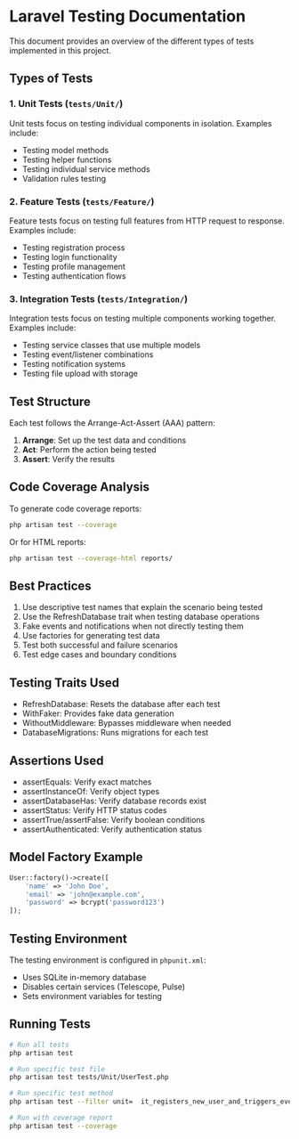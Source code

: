 # Laravel Testing Documentation

This document provides an overview of the different types of tests implemented in this project.

## Types of Tests

### 1. Unit Tests (`tests/Unit/`)
Unit tests focus on testing individual components in isolation. Examples include:
- Testing model methods
- Testing helper functions
- Testing individual service methods
- Validation rules testing

### 2. Feature Tests (`tests/Feature/`)
Feature tests focus on testing full features from HTTP request to response. Examples include:
- Testing registration process
- Testing login functionality
- Testing profile management
- Testing authentication flows

### 3. Integration Tests (`tests/Integration/`)
Integration tests focus on testing multiple components working together. Examples include:
- Testing service classes that use multiple models
- Testing event/listener combinations
- Testing notification systems
- Testing file upload with storage

## Test Structure

Each test follows the Arrange-Act-Assert (AAA) pattern:
1. **Arrange**: Set up the test data and conditions
2. **Act**: Perform the action being tested
3. **Assert**: Verify the results

## Code Coverage Analysis

To generate code coverage reports:

```bash
php artisan test --coverage
```

Or for HTML reports:

```bash
php artisan test --coverage-html reports/
```

## Best Practices

1. Use descriptive test names that explain the scenario being tested
2. Use the RefreshDatabase trait when testing database operations
3. Fake events and notifications when not directly testing them
4. Use factories for generating test data
5. Test both successful and failure scenarios
6. Test edge cases and boundary conditions

## Testing Traits Used

- RefreshDatabase: Resets the database after each test
- WithFaker: Provides fake data generation
- WithoutMiddleware: Bypasses middleware when needed
- DatabaseMigrations: Runs migrations for each test

## Assertions Used

- assertEquals: Verify exact matches
- assertInstanceOf: Verify object types
- assertDatabaseHas: Verify database records exist
- assertStatus: Verify HTTP status codes
- assertTrue/assertFalse: Verify boolean conditions
- assertAuthenticated: Verify authentication status

## Model Factory Example

```php
User::factory()->create([
    'name' => 'John Doe',
    'email' => 'john@example.com',
    'password' => bcrypt('password123')
]);
```

## Testing Environment

The testing environment is configured in `phpunit.xml`:
- Uses SQLite in-memory database
- Disables certain services (Telescope, Pulse)
- Sets environment variables for testing

## Running Tests

```bash
# Run all tests
php artisan test

# Run specific test file
php artisan test tests/Unit/UserTest.php

# Run specific test method
php artisan test --filter unit=  it_registers_new_user_and_triggers_events

# Run with coverage report
php artisan test --coverage
```